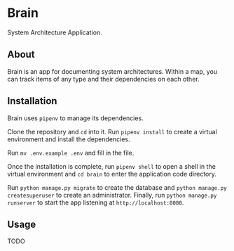 Brain
=====

System Architecture Application.

About
-----

Brain is an app for documenting system architectures. Within a map, you can track items of any type and their dependencies on each other.

Installation
------------

Brain uses `pipenv` to manage its dependencies.

Clone the repository and `cd` into it. Run `pipenv install` to create a virtual environment and install the dependencies.

Run `mv .env.example .env` and fill in the file.

Once the installation is complete, run `pipenv shell` to open a shell in the virtual environment and `cd brain` to enter the application code directory.

Run `python manage.py migrate` to create the database and `python manage.py createsuperuser` to create an administrator. Finally, run `python manage.py runserver` to start the app listening at `http://localhost:8000`.

Usage
-----
TODO